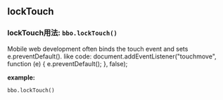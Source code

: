 ##  lockTouch
###  lockTouch用法:  `bbo.lockTouch()`
Mobile web development often binds the touch event and sets e.preventDefault().
like code: document.addEventListener("touchmove", function (e) { e.preventDefault(); }, false);

**example:** 
```
bbo.lockTouch()
```